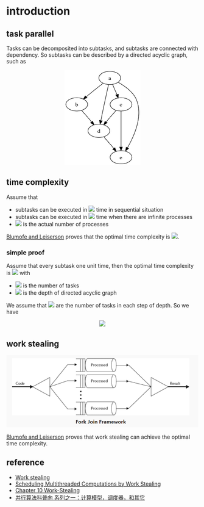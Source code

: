 # introduction

## task parallel

Tasks can be decomposited into subtasks, and subtasks are connected with dependency. So subtasks can be described by a directed acyclic graph, such as 

<div align=center><img src="./1.png" /></div>

## time complexity

Assume that

- subtasks can be executed in <img src="https://render.githubusercontent.com/render/math?math=T_1" /> time in sequential situation
- subtasks can be executed in <img src="https://render.githubusercontent.com/render/math?math=T_\infinity" /> time when there are infinite processes
- <img src="https://render.githubusercontent.com/render/math?math=P" /> is the actual number of processes

[Blumofe and Leiserson](http://supertech.csail.mit.edu/papers/steal.pdf) proves that the optimal time complexity is <img src="https://render.githubusercontent.com/render/math?math=T_1/P%2BO(T_\infinity)" />.

### simple proof

Assume that every subtask one unit time, then the optimal time complexity is <img src="https://render.githubusercontent.com/render/math?math=W/P%2BO(D)" /> with

- <img src="https://render.githubusercontent.com/render/math?math=W" /> is the number of tasks
- <img src="https://render.githubusercontent.com/render/math?math=D" /> is the depth of directed acyclic graph

We assume that <img src="https://render.githubusercontent.com/render/math?math=W1,\cdots,W_D" /> are the number of tasks in each step of depth. So we have 

<div align=center><img src="https://render.githubusercontent.com/render/math?math=T=\sum_{i=1}^D(W_i/P%2B1)=W/P%2BD" /></div>

## work stealing

<div align=center><img src="./2.png" /></div>

[Blumofe and Leiserson](http://supertech.csail.mit.edu/papers/steal.pdf) proves that work stealing can achieve the optimal time complexity.

## reference

- [Work stealing](https://en.wikipedia.org/wiki/Work_stealing)
- [Scheduling Multithreaded Computations by Work Stealing](http://supertech.csail.mit.edu/papers/steal.pdf)
- [Chapter 10 Work-Stealing](http://www.cs.tau.ac.il/~shanir/multiprocessor-synch-2003/steal/notes/steal.pdf)
- [并行算法科普向 系列之一：计算模型，调度器，和其它](https://zhuanlan.zhihu.com/p/90172780)